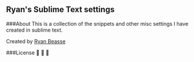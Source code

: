 ## Ryan's Sublime Text settings

###About
This is a collection of the snippets and other misc settings I have created in sublime text. 

Created by [Ryan Beasse](http://ryanbeasse.com)

###License
:hamburger: :ice_cream:  :cake: 
